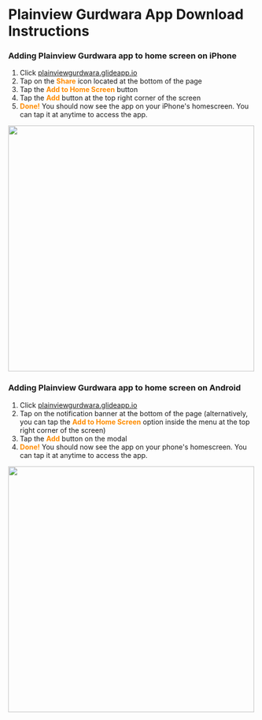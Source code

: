 # Plainview Gurdwara App Download Instructions

### Adding Plainview Gurdwara app to home screen on iPhone
1. Click [plainviewgurdwara.glideapp.io](http://plainviewgurdwara.glideapp.io)
1. Tap on the <span style="color:#ff8c00">**Share**</span> icon located at the bottom of the page
1. Tap the <span style="color:#ff8c00">**Add to Home Screen**</span> button
1. Tap the <span style="color:#ff8c00">**Add**</span> button at the top right corner of the screen
1. <span style="color:#ff8c00">**Done!**</span> You should now see the app on your iPhone's homescreen. You can tap it at anytime to access the app.

<img src="https://gblobscdn.gitbook.com/assets%2F-LbPQOrj0IWdkS19V2Rt%2F-LsbJ_JHIJ1hdBMVAOel%2F-LsbJbC2iPw8GNF_Ixyu%2FGroup%2067.png" width="500">

### Adding Plainview Gurdwara app to home screen on Android
1. Click [plainviewgurdwara.glideapp.io](http://plainviewgurdwara.glideapp.io)
1. Tap on the notification banner at the bottom of the page (alternatively, you can tap the <span style="color:#ff8c00">**Add to Home Screen**</span> option inside the menu at the top right corner of the screen)
1. Tap the <span style="color:#ff8c00">**Add**</span> button on the modal
1. <span style="color:#ff8c00">**Done!**</span> You should now see the app on your phone's homescreen. You can tap it at anytime to access the app.

<img src="https://gblobscdn.gitbook.com/assets%2F-LbPQOrj0IWdkS19V2Rt%2F-LkaoVSbdhGqWX4D0Xd9%2F-Lkb2qguLe7gqgpWqkVi%2FAdding%20app%20to%20HomeScreen%20(Android).png" width="500">
